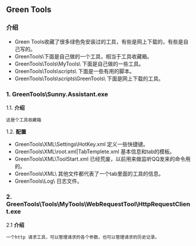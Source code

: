 ## Green Tools

### 介绍
* Green Tools收藏了很多绿色免安装过的工具，有些是网上下载的，有些是自己写的。
* GreenTools\下面是自己做的一个工具，相当于工具收藏箱。
* GreenTools\Tools\MyTools\ 下面是自己做的一些工具。
* GreenTools\Tools\scripts\ 下面是一些有用的脚本。
* GreenTools\Tools\scripts\GreenTools\ 下面是网上下载的工具。

### 1. GreenTools\Sunny.Assistant.exe

1.1. **介绍**

    这是个工具收藏箱
1.2. **配置**
* GreenTools\XML\Settings\HotKey.xml 定义一些快捷键。
* GreenTools\XML\root.xml|TabTemplete.xml 基本信息和tab的模板。
* GreenTools\XML\ToolStart.xml 已经荒废，以前用来做监听QQ发来的命令用的。
* GreenTools\XML\ 其他文件都代表了一个tab里面的工具的信息。
* GreenTools\Log\ 日志文件。

### 2. GreenTools\Tools\MyTools\WebRequestTool\HttpRequestClient.exe

2.1 **介绍**

    一个http 请求工具，可以管理请求的各个参数，也可以管理请求的历史记录。
